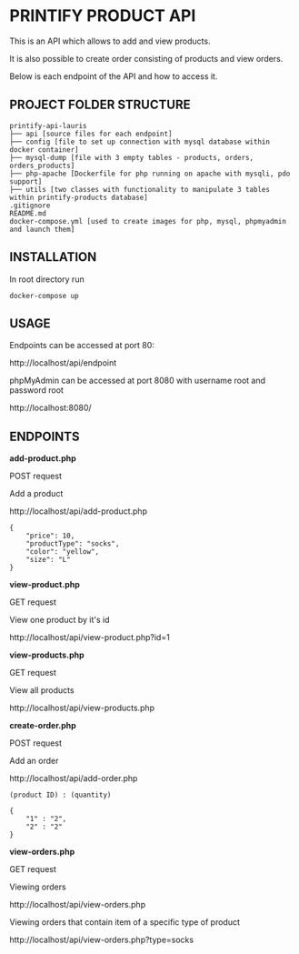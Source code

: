  # PRINTIFY PRODUCT API

This is an API which allows to add and view products.

It is also possible to create order consisting of products and view orders.

Below is each endpoint of the API and how to access it.

## PROJECT FOLDER STRUCTURE

```
printify-api-lauris
├── api [source files for each endpoint]
├── config [file to set up connection with mysql database within docker container]
├── mysql-dump [file with 3 empty tables - products, orders, orders_products]
├── php-apache [Dockerfile for php running on apache with mysqli, pdo support]
├── utils [two classes with functionality to manipulate 3 tables within printify-products database]
.gitignore
README.md
docker-compose.yml [used to create images for php, mysql, phpmyadmin and launch them]
```

## INSTALLATION

In root directory run

```
docker-compose up
```

## USAGE

Endpoints can be accessed at port 80:

http://localhost/api/endpoint

phpMyAdmin can be accessed at port 8080 with username root and password root

http://localhost:8080/

## ENDPOINTS

**add-product.php**

POST request

Add a product

http://localhost/api/add-product.php
```
{
	"price": 10,
	"productType": "socks",
	"color": "yellow",
	"size": "L"
}
```

**view-product.php**

GET request

View one product by it's id

http://localhost/api/view-product.php?id=1



**view-products.php**

GET request

View all products

http://localhost/api/view-products.php



**create-order.php**

POST request

Add an order

http://localhost/api/add-order.php

```
(product ID) : (quantity)

{
	"1" : "2",
	"2" : "2"
}
```


**view-orders.php**

GET request

Viewing orders

http://localhost/api/view-orders.php

Viewing orders that contain item of a specific type of product

http://localhost/api/view-orders.php?type=socks

